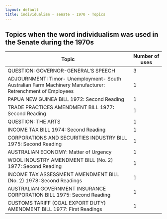 ```yaml
---
layout: default
title: individualism - senate - 1970 - Topics
---
```

## Topics when the word **individualism** was used in the Senate during the 1970s

| Topic | Number of uses |
|--------------|----------------|
|QUESTION: GOVERNOR-GENERAL'S SPEECH|3|
|ADJOURNMENT: Timor- Unemployment- South Australian Farm Machinery Manufacturer: Retrenchment of Employees|1|
|PAPUA NEW GUINEA BILL 1972: Second Reading|1|
|TRADE PRACTICES AMENDMENT BILL 1977: Second Reading|1|
|QUESTION: THE ARTS|1|
|INCOME TAX BILL 1974: Second Reading|1|
|CORPORATIONS AND SECURITIES INDUSTRY BILL 1975: Second Reading|1|
|AUSTRALIAN ECONOMY: Matter of Urgency|1|
|WOOL INDUSTRY AMENDMENT BILL (No. 2) 1977: Second Reading|1|
|INCOME TAX ASSESSMENT AMENDMENT BILL (No. 2) 1978: Second Readings|1|
|AUSTRALIAN GOVERNMENT INSURANCE CORPORATION BILL 1975: Second Reading|1|
|CUSTOMS TARIFF (COAL EXPORT DUTY) AMENDMENT BILL 1977: First Readings|1|
